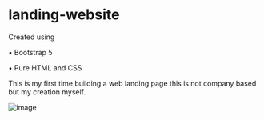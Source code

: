 # landing-website

Created using 

  • Bootstrap 5 
  
  • Pure HTML and CSS 

  This is my first time building a web landing page this is not company based but my creation myself.

![image](https://github.com/Scratch-io/landing-website/assets/114133634/ad792dec-a59a-45dc-84e5-c683500e68a5)

